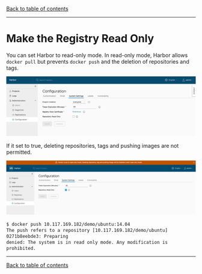 [Back to table of contents](../index.md)

----------

# Make the Registry Read Only

You can set Harbor to read-only mode. In read-only mode, Harbor allows `docker pull` but prevents `docker push` and the deletion of repositories and tags.

![Read-only mode](../../img//read_only.png)

If it set to true, deleting repositories, tags and pushing images are not permitted.

![browse project](../../img//read_only_enable.png)


```
$ docker push 10.117.169.182/demo/ubuntu:14.04  
The push refers to a repository [10.117.169.182/demo/ubuntu]
0271b8eebde3: Preparing 
denied: The system is in read only mode. Any modification is prohibited.  
```

----------

[Back to table of contents](../index.md)
